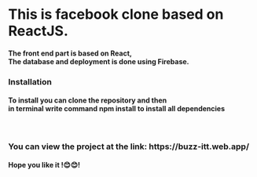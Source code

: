 <h1>This is facebook clone based on ReactJS.</h1>
<h4>The front end part is based on React,<br>
The database and deployment is done using Firebase.</h4>

<h3>Installation</h3>
<h4>To install you can clone the repository and then <br>
in terminal write command npm install to install all dependencies</h4><br>

<h3>You can view the project at the link:
https://buzz-itt.web.app/</h3>

<h4>Hope you like it !😊😊!</h4>
